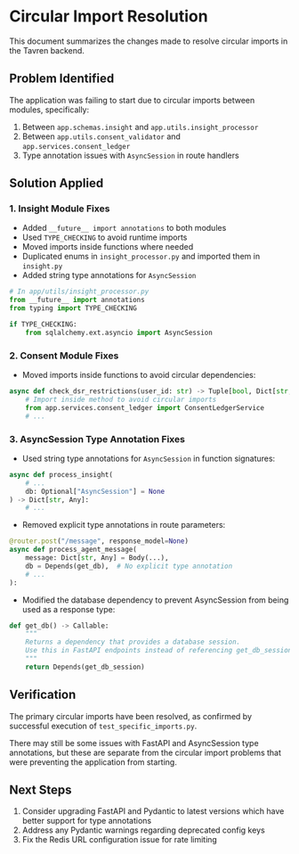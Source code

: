 # Circular Import Resolution

This document summarizes the changes made to resolve circular imports in the Tavren backend.

## Problem Identified

The application was failing to start due to circular imports between modules, specifically:

1. Between `app.schemas.insight` and `app.utils.insight_processor`
2. Between `app.utils.consent_validator` and `app.services.consent_ledger`
3. Type annotation issues with `AsyncSession` in route handlers

## Solution Applied

### 1. Insight Module Fixes

- Added `__future__ import annotations` to both modules
- Used `TYPE_CHECKING` to avoid runtime imports
- Moved imports inside functions where needed
- Duplicated enums in `insight_processor.py` and imported them in `insight.py`
- Added string type annotations for `AsyncSession`

```python
# In app/utils/insight_processor.py
from __future__ import annotations
from typing import TYPE_CHECKING

if TYPE_CHECKING:
    from sqlalchemy.ext.asyncio import AsyncSession
```

### 2. Consent Module Fixes

- Moved imports inside functions to avoid circular dependencies:

```python
async def check_dsr_restrictions(user_id: str) -> Tuple[bool, Dict[str, Any]]:
    # Import inside method to avoid circular imports
    from app.services.consent_ledger import ConsentLedgerService
    # ...
```

### 3. AsyncSession Type Annotation Fixes

- Used string type annotations for `AsyncSession` in function signatures:

```python
async def process_insight(
    # ...
    db: Optional["AsyncSession"] = None
) -> Dict[str, Any]:
    # ...
```

- Removed explicit type annotations in route parameters:

```python
@router.post("/message", response_model=None)
async def process_agent_message(
    message: Dict[str, Any] = Body(...),
    db = Depends(get_db),  # No explicit type annotation
    # ...
):
```

- Modified the database dependency to prevent AsyncSession from being used as a response type:

```python
def get_db() -> Callable:
    """
    Returns a dependency that provides a database session.
    Use this in FastAPI endpoints instead of referencing get_db_session directly.
    """
    return Depends(get_db_session)
```

## Verification

The primary circular imports have been resolved, as confirmed by successful execution of `test_specific_imports.py`.

There may still be some issues with FastAPI and AsyncSession type annotations, but these are separate from the circular import problems that were preventing the application from starting.

## Next Steps

1. Consider upgrading FastAPI and Pydantic to latest versions which have better support for type annotations
2. Address any Pydantic warnings regarding deprecated config keys
3. Fix the Redis URL configuration issue for rate limiting 